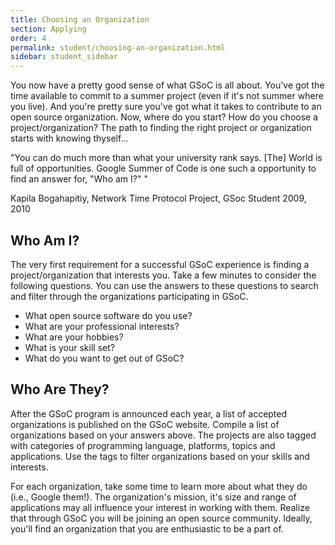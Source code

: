 ```yaml
---
title: Choosing an Organization
section: Applying
order: 4
permalink: student/choosing-an-organization.html
sidebar: student_sidebar
---
```


You now have a pretty good sense of what GSoC is all about. You've got the time available to commit to a summer project (even if it's not summer where you live). And you're pretty sure you've got what it takes to contribute to an open source organization. Now, where do you start?  How do you choose a project/organization? The path to finding the right project or organization starts with knowing thyself...

"You can do much more than what your university rank says. [The] World is full of opportunities. Google Summer of Code is one such a opportunity to find an answer for, "Who am I?" "

Kapila Bogahapitiy, Network Time Protocol Project, GSoc Student 2009, 2010


## Who Am I?

The very first requirement for a successful GSoC experience is finding a project/organization that interests you. Take a few minutes to consider the following questions. You can use the answers to these questions to search and filter through the organizations participating in GSoC.

*   What open source software do you use?
*   What are your professional interests?
*   What are your hobbies?
*   What is your skill set?
*   What do you want to get out of GSoC?


## Who Are They?

After the GSoC program is announced each year, a list of accepted organizations is published on the GSoC website. Compile a list of organizations based on your answers above. The projects are also tagged with categories of programming language, platforms, topics and applications. Use the tags to filter organizations based on your skills and interests.

For each organization, take some time to learn more about what they do (i.e., Google them!). The organization's mission, it's size and range of applications may all influence your interest in working with them. Realize that through GSoC you will be joining an open source community. Ideally, you'll find an organization that you are enthusiastic to be a part of.


